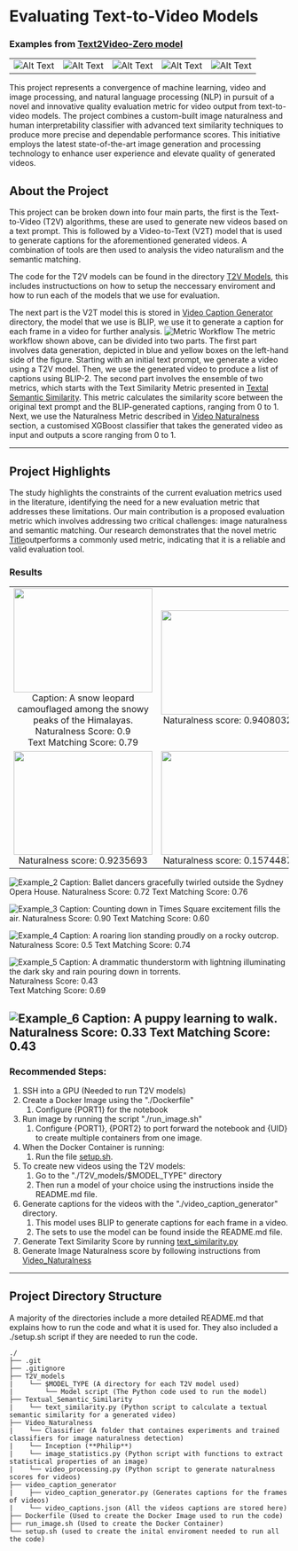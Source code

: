 # Evaluating Text-to-Video Models

### Examples from [Text2Video-Zero model](https://github.com/Picsart-AI-Research/Text2Video-Zero?tab=readme-ov-file)
<table>
  <tr>
    <td><img src="assets/im1.gif" alt="Alt Text"></td>
    <td><img src="assets/im2.gif" alt="Alt Text"></td>
    <td><img src="assets/im3.gif" alt="Alt Text"></td>
    <td><img src="assets/im4.gif" alt="Alt Text"></td>
    <td><img src="assets/im5.gif" alt="Alt Text"></td>
  </tr>
</table>

This project represents a convergence of machine learning, video and image processing, and natural language processing (NLP) in pursuit of a novel and innovative quality evaluation metric for video output from text-to-video models. The project combines a custom-built image naturalness and human interpretability classifier with advanced text similarity techniques to produce more precise and dependable performance scores. This initiative employs the latest state-of-the-art image generation and processing technology to enhance user experience and elevate quality of generated videos.

## About the Project

This project can be broken down into four main parts, the first is the Text-to-Video (T2V) algorithms, these are used to generate new videos based on a text prompt. This is followed by a Video-to-Text (V2T) model that is used to generate captions for the aforementioned generated videos. A combination of tools are then used to analysis the video naturalism and the semantic matching. 

The code for the T2V models can be found in the directory [T2V Models](T2V_models), this includes instructuctions on how to setup the neccessary enviroment and how to run each of the models that we use for evaluation.  

The next part is the V2T model this is stored in [Video Caption Generator](video_caption_generator) directory, the model that we use is BLIP, we use it to generate a caption for each frame in a video for further analysis.
![Metric Workflow](assets/metric_ensemble2.png)
The metric workflow shown above, can be divided into two parts.
The first part involves data generation, depicted in blue and yellow boxes on the left-hand side of the figure. Starting with an initial text prompt, we generate a video using a T2V model. Then, we use the generated video to produce a list of captions using BLIP-2.
The second part involves the ensemble of two metrics, which starts with the Text Similarity Metric presented in [Textal Semantic Similarity](Textual_Semantic_Similarity). This metric calculates the similarity score between the original text prompt and the BLIP-generated captions, ranging from 0 to 1. Next, we use the Naturalness Metric described in [Video Naturalness](Video_Naturalness) section, a customised XGBoost classifier that takes the generated video as input and outputs a score ranging from 0 to 1.

---
## Project Highlights
The study highlights the constraints of the current evaluation metrics used in the literature, identifying the need for a new evaluation metric that addresses these limitations. Our main contribution is a proposed evaluation metric which involves addressing two critical challenges: image naturalness and semantic matching. Our research demonstrates that the novel metric [Title](cid:3437%252AE95BD0FC-C10E-44FF-BB5F-9431E4530AA1)outperforms a commonly used metric, indicating that it is a reliable and valid evaluation tool.

### Results

<table>
  <tr>
    <td style="text-align:center">
      <img src="assets/results/leopard.gif" width="250" height="187.5">
      <br>Caption: A snow leopard camouflaged among the snowy peaks of the Himalayas.<br>Naturalness Score: 0.9<br>Text Matching Score: 0.79
    </td>
    <td style="text-align:center">
      <img src="assets/results/times_square.gif" width="250" height="187.5">
      <br>Naturalness score: 0.94080323
    </td>
    <td style="text-align:center">
      <img src="assets/results/thunder.gif" width="250" height="187.5">
      <br>Naturalness score: 0.90213525
    </td>
  </tr>
  <tr>
    <td style="text-align:center">
      <img src="assets/results/ballet.gif" width="250" height="187.5">
      <br>Naturalness score: 0.9235693
    </td>
    <td style="text-align:center">
      <img src="assets/results/lion.gif" width="250" height="187.5">
      <br>Naturalness score: 0.15744877
    </td>
    <td style="text-align:center">
      <img src="assets/results/puppy.gif" width="250" height="187.5">
      <br>Naturalness score: 0.06740397
    </td>
  </tr>
</table>


![Example_2](assets/results/ballet.gif)
Caption: Ballet dancers gracefully twirled outside the Sydney Opera House.
Naturalness Score: 0.72
Text Matching Score: 0.76

![Example_3](assets/results/times_square.gif)
Caption: Counting down in Times Square excitement fills the air. 
Naturalness Score: 0.90
Text Matching Score: 0.60

![Example_4](assets/results/lion.gif)
Caption: A roaring lion standing proudly on a rocky outcrop.
Naturalness Score: 0.5
Text Matching Score: 0.74

![Example_5](assets/results/thunder.gif)
Caption: A drammatic thunderstorm with lightning illuminating the dark sky and rain pouring down in torrents.<br>
Naturalness Score: 0.43 <br>
Text Matching Score: 0.69 <br>

![Example_6](assets/results/puppy.gif)
Caption: A puppy learning to walk.
Naturalness Score: 0.33
Text Matching Score: 0.43
---
### Recommended Steps:

1. SSH into a GPU (Needed to run T2V models)
2. Create a Docker Image using the "./Dockerfile"
    1. Configure {PORT1} for the notebook
3. Run image by running the script "./run_image.sh"
    1. Configure {PORT1}, {PORT2} to port forward the notebook and {UID} to create multiple containers from one image.
3. When the Docker Container is running:
    1. Run the file [setup.sh](setup.sh).
4. To create new videos using the T2V models:
    1. Go to the "./T2V_models/$MODEL_TYPE" directory
    2. Then run a model of your choice using the instructions inside the README.md file.
5. Generate captions for the videos with the "./video_caption_generator" directory.
    1. This model uses BLIP to generate captions for each frame in a video.
    2. The sets to use the model can be found inside the README.md file.
6. Generate Text Similarity Score by running [text_similarity.py](Textual_Semantic_Similarity/text_similarity.py)
7. Generate Image Naturalness score by following instructions from [Video_Naturalness](Video_Naturalness)

---
## Project Directory Structure
A majority of the directories include a more detailed README.md that explains how to run the code and what it is used for.
They also included a ./setup.sh script if they are needed to run the code.
```
./
├── .git
├── .gitignore
├── T2V_models
|    └── $MODEL_TYPE (A directory for each T2V model used)
|        └── Model script (The Python code used to run the model)
├── Textual_Semantic_Similarity
|    └── text_similarity.py (Python script to calculate a textual semantic similarity for a generated video)
├── Video_Naturalness
|    └── Classifier (A folder that containes experiments and trained classifiers for image naturalness detection)
|    └── Inception (**Philip**)
|    └── image_statistics.py (Python script with functions to extract statistical properties of an image)
|    └── video_processing.py (Python script to generate naturalness scores for videos)
├── video_caption_generator
|    ├── video_caption_generator.py (Generates captions for the frames of videos)
|    └── video_captions.json (All the videos captions are stored here)
├── Dockerfile (Used to create the Docker Image used to run the code)
├── run_image.sh (Used to create the Docker Container)
└── setup.sh (used to create the inital enviroment needed to run all the code)

```
 
